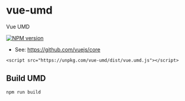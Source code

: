 # vue-umd

Vue UMD

<a href="https://npmjs.org/package/vue-umd" title="View this project on NPM"><img src="https://badgen.net/npm/v/vue-umd" alt="NPM version" /></a>

- See: https://github.com/vuejs/core

```
<script src="https://unpkg.com/vue-umd/dist/vue.umd.js"></script>
```

## Build UMD

```sh
npm run build
```
